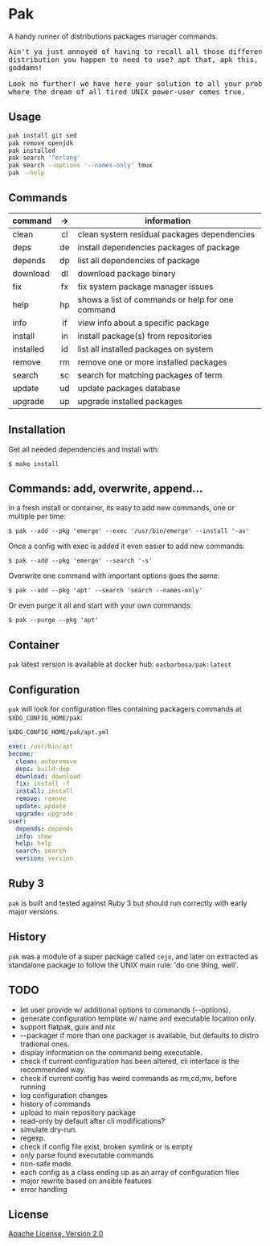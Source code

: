 # Pak

A handy runner of distributions packages manager commands. 

<pre>
Ain't ya just annoyed of having to recall all those different commands of every
distribution you happen to need to use? apt that, apk this, dnf those...
goddamn!

Look no further! we have here your solution to all your problems: `pak`,
where the dream of all tired UNIX power-user comes true.
</pre>

## Usage

```sh
pak install git sed
pak remove openjdk
pak installed
pak search '^erlang'
pak search --options '--names-only' tmux
pak --help
```

## Commands

| command   | -> | information                                      |
|-----------|:--:|--------------------------------------------------|
| clean     | cl | clean system residual packages dependencies      |
| deps      | de | install dependencies packages of package         |
| depends   | dp | list all dependencies of package                 |
| download  | dl | download package binary                          |
| fix       | fx | fix system package manager issues                |
| help      | hp | shows a list of commands or help for one command |
| info      | if | view info about a specific package               |
| install   | in | install package(s) from repositories             |
| installed | id | list all installed packages on system            |
| remove    | rm | remove one or more installed packages            |
| search    | sc | search for matching packages of term             |
| update    | ud | update packages database                         |
| upgrade   | up | upgrade installed packages                       |

## Installation

Get all needed dependencies and install with:

    $ make install

## Commands: add, overwrite, append...

In a fresh install or container, its easy to add new commands, one or multiple per time:

    $ pak --add --pkg 'emerge' --exec '/usr/bin/emerge' --install '-av'

Once a config with exec is added it even easier to add new commands:

    $ pak --add --pkg 'emerge' --search '-s'

Overwrite one command with important options goes the same:

    $ pak --add --pkg 'apt' --search 'search --names-only'

Or even purge it all and start with your own commands:

    $ pak --purge --pkg 'apt'

## Container

`pak` latest version is available at docker hub: `easbarbosa/pak:latest`

## Configuration

`pak` will look for configuration files containing packagers commands at `$XDG_CONFIG_HOME/pak`:

`$XDG_CONFIG_HOME/pak/apt.yml`

```yaml
exec: /usr/bin/apt
become:
  clean: autoremove
  deps: build-dep
  download: download
  fix: install -f
  install: install
  remove: remove
  update: update
  upgrade: upgrade
user:
  depends: depends
  info: show
  help: help
  search: search
  version: version
```

## Ruby 3
  `pak` is built and tested against Ruby 3 but should run correctly with early major versions.

## History

`pak` was a module of a super package called `cejo`, and later on extracted
as standalone package to follow the UNIX main rule: 'do one thing, well'.

## TODO

- let user provide w/ additional options to commands (--options).
- generate configuration template w/ name and executable location only.
- support flatpak, guix and nix
- --packager <PACKAGER> if more than one packager is available, but defaults to distro tradional ones. 
- display information on the command being executable.
- check if current configuration has been altered, cli interface is the recommended way.
- check if current config has weird commands as rm,cd,mv, before running
- log configuration changes
- history of commands
- upload to main repository package
- read-only by default after cli modifications?
- simulate dry-run.
- regexp.
- check if config file exist, broken symlink or is empty
- only parse found executable commands
- non-safe mode.
- each config as a class ending up as an array of configuration files
- major rewrite based on ansible features
- error handling

## License

[Apache License, Version 2.0](https://www.apache.org/licenses/LICENSE-2.0)
